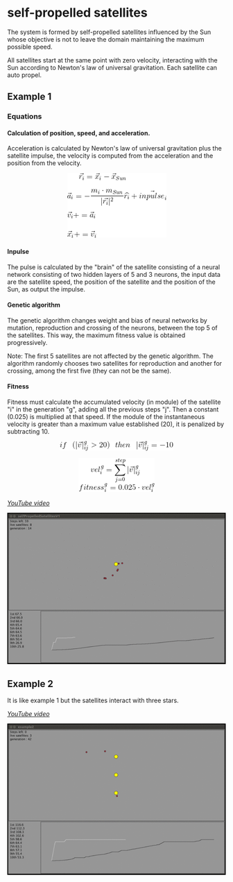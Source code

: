 # self-propelled satellites
The system is formed by self-propelled satellites influenced by the Sun whose objective is not to leave the domain maintaining the maximum possible speed.

All satellites start at the same point with zero velocity, interacting with the Sun according to Newton's law of universal gravitation. Each satellite can auto propel.

## Example 1

### Equations

#### Calculation of position, speed, and acceleration.

Acceleration is calculated by Newton's law of universal gravitation plus the satellite impulse, the velocity is computed from the acceleration and the position from the velocity.

<p align="center">
    <img src="https://github.com/planelles20/self-propelled-satellites/blob/master/img/posVelAccEq.gif?raw=true" alt="Calculation of position, speed, and acceleration"/>
</p>

#### Inpulse

The pulse is calculated by the "brain" of the satellite consisting of a neural network consisting of two hidden layers of 5 and 3 neurons, the input data are the satellite speed, the position of the satellite and the position of the Sun, as output the impulse.

#### Genetic algorithm

The genetic algorithm changes weight and bias of neural networks by mutation, reproduction and crossing of the neurons, between the top 5 of the satellites. This way, the maximum fitness value is obtained progressively.

Note: The first 5 satellites are not affected by the genetic algorithm. The algorithm randomly chooses two satellites for reproduction and another for crossing, among the first five (they can not be the same).


#### Fitness

Fitness must calculate the accumulated velocity (in module) of the satellite "i" in the generation "g", adding all the previous steps "j". Then a constant (0.025) is multiplied at that speed. If the module of the instantaneous velocity is greater than a maximum value established (20), it is penalized by subtracting 10.

<p align="center">
    <img src="https://github.com/planelles20/self-propelled-satellites/blob/master/img/maxVelEq.gif?raw=true" alt="max velocity equations"/>
</p>

<p align="center">
    <img src="https://github.com/planelles20/self-propelled-satellites/blob/master/img/fitnessEq.gif?raw=true" alt="fitness equations"/>
</p>

*[YouTube video](https://www.youtube.com/watch?v=gBNJntyCFuE&feature=youtu.be)*


<p align="center">
  <img src="https://github.com/planelles20/self-propelled-satellites/blob/master/img/example1.gif?raw=true" alt="Vicsek model 3D gif"/>
</p>

## Example 2

It is like example 1 but the satellites interact with three stars.

*[YouTube video]()*


<p align="center">
  <img src="https://github.com/planelles20/self-propelled-satellites/blob/master/img/example2.gif?raw=true" alt="Vicsek model 3D gif"/>
</p>

